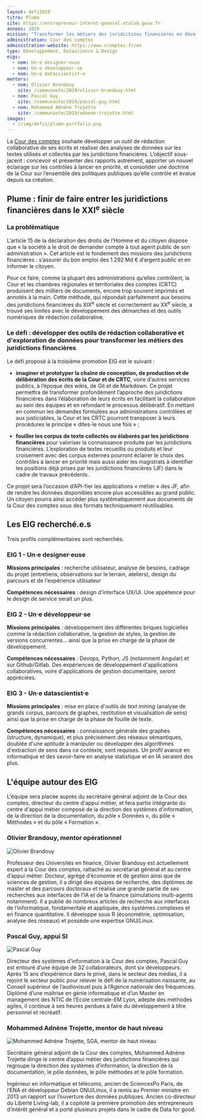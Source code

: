 ```yaml
---
layout: defi2019
titre: Plume
site: https://entrepreneur-interet-general.etalab.gouv.fr
annees: 2019
mission: "Transformer les métiers des juridictions financières en développant des outils de rédaction collaborative et d’exploration de données"
administration: Cour des comptes
administration-website: https://www.ccomptes.fr/en
type: Développement, Datascience & Design
eigs:
  - nom: Un·e designer·euse
  - nom: Un·e développeur·se
  - nom: Un·e datascientist·e
mentors:
  - nom: Olivier Brandouy
    site: /communaute/2019/olivier-brandouy.html
  - nom: Pascal Guy
    site: /communaute/2019/pascal-guy.html
  - nom: Mohammed Adnène Trojette
    site: /communaute/2019/adnene-trojette.html
images:
  - //img/defis/plume-portfolio.png
---
```


La [Cour des comptes](https://www.ccomptes.fr/) souhaite développer un outil de rédaction collaborative de ses écrits et réaliser des analyses de données sur les textes utilisés et collectés par les juridictions financières. L’objectif sous-jacent : concevoir et présenter des rapports autrement, apporter un nouvel éclairage sur les contrôles à lancer en priorité, et consolider une doctrine de la Cour sur l’ensemble des politiques publiques qu’elle contrôle et évalue depuis sa création.

## Plume : finir de faire entrer les juridictions financières dans le XXI<sup>e</sup> siècle

### La problématique

L’article 15 de la déclaration des droits de l’Homme et du citoyen
dispose que « la société a le droit de demander compte à tout agent
public de son administration ». Cet article est le fondement des
missions des juridictions financières : s’assurer du bon emploi des 1
292 Md € d’argent public et en informer le citoyen.

Pour ce faire, comme la plupart des administrations qu’elles
contrôlent, la Cour et les chambres régionales et territoriales des
comptes (CRTC) produisent des milliers de documents, encore trop
souvent imprimés et annotés à la main. Cette méthode, qui répondait parfaitement
aux besoins des juridictions financières du XIX<sup>e</sup> siècle et
correctement au XX<sup>e</sup> siècle, a trouvé ses limites avec le
développement des démarches et des outils numériques de rédaction
collaborative.


### Le défi : développer des outils de rédaction collaborative et d'exploration de données pour transformer les métiers des juridictions financières

Le défi proposé à la troisième promotion EIG est le suivant :

- **imaginer et prototyper la chaîne de conception, de production 
et de délibération des écrits de la Cour et de CRTC**, voire d’autres
services publics, à l’époque des wikis, de Git et de Markdown. Ce 
projet permettra de transformer profondément l’approche des
juridictions financières dans l’élaboration de leurs écrits en
facilitant la collaboration au sein des équipes et en refondant le
processus délibératif. En mettant en commun les demandes formulées aux
administrations contrôlées et aux justiciables, la Cour et les CRTC
pourront transposer à leurs procédures le principe « dites-le nous une
fois » ;

- **fouiller les corpus de texte collectés ou élaborés par les 
juridictions financières** pour valoriser la connaissance produite
par les juridictions financières. L’exploration de textes recueillis ou produits et leur
croisement avec des corpus externes pourront éclairer le choix des
contrôles à lancer en priorité mais aussi aider les magistrats à
identifier les positions déjà prises par les juridictions financières
(JF) dans le cadre de travaux précédents. 

Ce projet sera l’occasion d’API-fier les applications 
« métier » des JF, afin de rendre les données disponibles encore plus
accessibles au grand public. Un citoyen pourra ainsi accéder plus 
systématiquement aux documents de la Cour des comptes sous des formats
techniquement réutilisables.

## Les EIG recherché.e.s 

Trois profils complémentaires sont recherchés.

### EIG 1 - Un·e designer·euse

**Missions principales** : recherche utilisateur, analyse de besoins, cadrage du projet (entretiens, observations sur le terrain, ateliers), design du parcours et de l'expérience utilisateur

**Compétences nécessaires** : design d'interface UX/UI. Une appétence pour le design de service serait un plus.

### EIG 2 - Un·e développeur·se

**Missions principales** : développement des différentes briques
logicielles comme la rédaction collaborative, la gestion de styles, la
gestion de versions concurrentes... ainsi que la prise en charge  de la phase de développement. 

**Compétences nécessaires** : Devops, Python, JS (notamment Angular) et sur Github/Gitlab. Des
expériences de développement d'applications collaboratives, voire
d'applications de gestion documentaire, seront appréciées.

### EIG 3 - Un·e datascientist·e

**Missions principales** : mise en place d'outils de _text
mining_ (analyse de grands corpus, parcours de graphes, restitution et
visualisation de sens) ainsi que la prise en charge de la phase
de fouille de texte. 

**Compétences nécessaires** : connaissance générale des graphes (structure,
dynamique), et plus précisément des réseaux sémantiques, doublée d'une 
aptitude à manipuler ou développer des algorithmes d'extraction de sens
dans ce contexte, sont requises. Un profil avancé en informatique et des
savoir-faire en analyse statistique et en IA seraient des plus.

## L'équipe autour des EIG

L'équipe sera placée auprès du secrétaire général adjoint de la Cour
des comptes, directeur du centre d'appui métier, et fera partie
intégrante du centre d'appui métier composé de la direction des
systèmes d'information, de la direction de la documentation, du pôle «
Données », du pôle « Méthodes » et du pôle « Formation ».

### Olivier Brandouy, mentor opérationnel

![Olivier Brandouy](/img/communaute/olivier-brandouy.png)

Professeur des Universités en finance, Olivier Brandouy est
actuellement expert à la Cour des comptes, rattaché au secrétariat
général et au centre d’appui métier. Docteur, agrégé d’économie et de
gestion ainsi que de sciences de gestion, il a dirigé des équipes de
recherche, des diplômes de master et des parcours doctoraux et réalisé
une grande partie de ses recherches aux interfaces de l’IA et de la
finance (simulations multi-agents notamment). Il a publié de nombreux
articles de recherche aux interfaces de l’informatique, fondamentale
et appliquée, des systèmes complexes et en finance quantitative. Il
développe sous R (économétrie, optimisation, analyse des réseaux) et
possède une expertise GNU/Linux.

### Pascal Guy, appui SI

![Pascal Guy](/img/communaute/pascal-guy.png)

Directeur des systèmes d’information à la Cour des comptes, Pascal Guy
est entouré d’une équipe de 32 collaborateurs, dont six
développeurs. Après 15 ans d’expérience dans le privé, dans le secteur
des médias, il a rejoint le secteur public pour relever le défi de la
numérisation naissante, au Conseil supérieur de l’audiovisuel puis à
l’Agence nationale des fréquences. Diplômé d’une maîtrise en génie
informatique et d’un Master en management des NTIC de l’Ecole
centrale-EM Lyon, adepte des méthodes agiles, il continue à ses heures
perdues à faire du développement à titre personnel et récréatif.

### Mohammed Adnène Trojette, mentor de haut niveau

![Mohammed Adnène Trojette, SGA, mentor de haut niveau](/img/communaute/adnene-trojette.jpg)

Secrétaire général adjoint de la Cour des comptes, Mohammed Adnène
Trojette dirige le centre d’appui métier des juridictions financières
qui regroupe la direction des systèmes d’information, la direction de
la documentation, le pôle données, le pôle méthodes et le pôle
formation.

Ingénieur en informatique et télécoms, ancien de SciencesPo Paris, de
l’ENA et développeur Debian GNU/Linux, il a remis au Premier ministre
en 2013 un rapport sur l’ouverture des données publiques. Ancien
co-directeur du Liberté Living-lab, il a copiloté la première
promotion des entrepreneurs d’intérêt général et a porté plusieurs
projets dans le cadre de Data for good.
